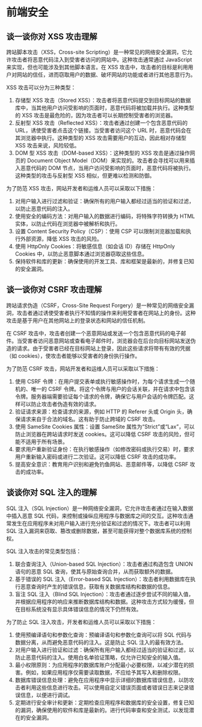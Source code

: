 # 前端安全

## 谈一谈你对 XSS 攻击理解

跨站脚本攻击（XSS，Cross-site Scripting）是一种常见的网络安全漏洞，它允许攻击者将恶意代码注入到受害者访问的网站中。这种攻击通常通过 JavaScript 来实现，但也可能涉及到其他脚本语言。在 XSS 攻击中，攻击者的目标是利用用户对网站的信任，进而窃取用户的数据、破坏网站的功能或者进行其他恶意行为。

XSS 攻击可以分为三种类型：

1. 存储型 XSS 攻击（Stored XSS）：攻击者将恶意代码提交到目标网站的数据库中，当其他用户访问受影响的页面时，恶意代码将被加载并执行。这种类型的 XSS 攻击是最危险的，因为攻击者可以长期控制受害者的浏览器。
2. 反射型 XSS 攻击（Reflected XSS）：攻击者通过创建一个包含恶意代码的 URL，诱使受害者点击这个链接。当受害者访问这个 URL 时，恶意代码会在其浏览器中执行。这种类型的 XSS 攻击需要用户的互动，因此相对存储型 XSS 攻击来说，风险较低。
3. DOM 型 XSS 攻击（DOM-based XSS）：这种类型的 XSS 攻击是通过操作网页的 Document Object Model（DOM）来实现的。攻击者会寻找可以用来插入恶意代码的 DOM 节点，当用户访问受影响的页面时，恶意代码将被执行。这种类型的攻击与反射型 XSS 相似，但更难以检测和防御。

为了防范 XSS 攻击，网站开发者和运维人员可以采取以下措施：

1. 对用户输入进行过滤和验证：确保所有的用户输入都经过适当的验证和过滤，以防止恶意代码的注入。
2. 使用安全的编码方法：对用户输入的数据进行编码，将特殊字符转换为 HTML 实体，以防止代码在浏览器中被解析和执行。
3. 设置 Content Security Policy（CSP）：使用 CSP 可以限制浏览器加载和执行外部资源，降低 XSS 攻击的风险。
4. 使用 HttpOnly Cookies：将敏感信息（如会话 ID）存储在 HttpOnly Cookies 中，以防止恶意脚本通过浏览器窃取这些信息。
5. 保持软件和库的更新：确保使用的开发工具、库和框架是最新的，并修复已知的安全漏洞。

## 谈一谈你对 CSRF 攻击理解

跨站请求伪造（CSRF，Cross-Site Request Forgery）是一种常见的网络安全漏洞，攻击者通过诱使受害者执行不知情的操作来利用受害者在网站上的身份。这种攻击是基于用户在其他网站上的登录状态和网站的信任机制。

在 CSRF 攻击中，攻击者创建一个恶意网站或发送一个包含恶意代码的电子邮件。当受害者访问恶意网站或查看电子邮件时，浏览器会在后台向目标网站发送伪造的请求。由于受害者已经在目标网站上登录，因此这些请求将带有有效的凭据（如 cookies），使攻击者能够以受害者的身份执行操作。

为了防范 CSRF 攻击，网站开发者和运维人员可以采取以下措施：

1. 使用 CSRF 令牌：在用户提交表单或执行敏感操作时，为每个请求生成一个随机的、唯一的 CSRF 令牌。将这个令牌与用户的会话关联，并在请求中包含该令牌。服务器端需要验证每个请求的令牌，确保它与用户会话的令牌匹配。这样可以防止攻击者伪造有效的请求。
2. 验证请求来源：检查请求的来源，例如 HTTP 的 Referer 头或 Origin 头，确保请求来自于合法的域名。这有助于防止跨域的 CSRF 攻击。
3. 使用 SameSite Cookies 属性：设置 SameSite 属性为“Strict”或“Lax”，可以防止浏览器在跨站请求时发送 cookies。这可以降低 CSRF 攻击的风险，但可能不适用于所有场景。
4. 要求用户重新验证身份：在执行敏感操作（如修改密码或执行交易）时，要求用户重新输入密码或进行二次验证。这可以降低 CSRF 攻击的成功率。
5. 提高安全意识：教育用户识别和避免钓鱼网站、恶意邮件等，以降低 CSRF 攻击的成功率。

## 谈谈你对 SQL 注入的理解

SQL 注入（SQL Injection）是一种网络安全漏洞，它允许攻击者通过在输入数据中插入恶意 SQL 代码，来控制或操纵应用程序与数据库之间的交互。这种攻击通常发生在应用程序未对用户输入进行充分验证和过滤的情况下。攻击者可以利用 SQL 注入漏洞来窃取、篡改或删除数据，甚至可能获得对整个数据库系统的控制权。

SQL 注入攻击的常见类型包括：

1. 联合查询注入（Union-based SQL Injection）：攻击者通过构造包含 UNION 语句的恶意 SQL 查询，使其与原始查询合并，从而获取额外的数据。
2. 基于错误的 SQL 注入（Error-based SQL Injection）：攻击者利用数据库在执行恶意查询时产生的错误信息，获取有关数据库结构和数据的信息。
3. 盲注 SQL 注入（Blind SQL Injection）：攻击者通过逐步尝试不同的输入值，并根据应用程序的响应来推断数据库结构和数据。这种攻击方式较为缓慢，但在目标系统没有显示具体错误信息的情况下仍然有效。

为了防止 SQL 注入攻击，开发者和运维人员可以采取以下措施：

1. 使用预编译语句和参数化查询：预编译语句和参数化查询可以将 SQL 代码与数据分离，从而避免恶意代码的注入。这是防止 SQL 注入的最有效方法。
2. 对用户输入进行验证和过滤：确保所有用户输入都经过适当的验证和过滤，以防止恶意代码的注入。使用白名单验证策略，仅允许已知安全的输入值。
3. 最小权限原则：为应用程序的数据库账户分配最小必要权限，以减少潜在的损害。例如，如果应用程序仅需要读取数据，不应给予其写入和删除权限。
4. 数据库错误信息处理：避免在应用程序中显示详细的数据库错误信息，以防攻击者利用这些信息进行攻击。可以使用自定义错误页面或者错误日志来记录错误信息，以便进行调试。
5. 定期进行安全审计和更新：定期检查应用程序和数据库的安全设置，修复已知的漏洞，确保使用的软件和库是最新的。进行代码审查和安全测试，以发现潜在的安全漏洞。
